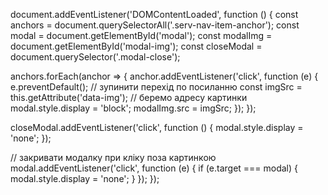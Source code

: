 document.addEventListener('DOMContentLoaded', function () { const anchors =
document.querySelectorAll('.serv-nav-item-anchor'); const modal =
document.getElementById('modal'); const modalImg =
document.getElementById('modal-img'); const closeModal =
document.querySelector('.modal-close');

anchors.forEach(anchor => { anchor.addEventListener('click', function (e) {
e.preventDefault(); // зупинити перехід по посиланню const imgSrc =
this.getAttribute('data-img'); // беремо адресу картинки modal.style.display =
'block'; modalImg.src = imgSrc; }); });

closeModal.addEventListener('click', function () { modal.style.display = 'none';
});

// закривати модалку при кліку поза картинкою modal.addEventListener('click',
function (e) { if (e.target === modal) { modal.style.display = 'none'; } }); });
